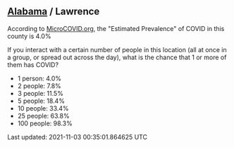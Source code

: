 
## [Alabama](/united-states/alabama) / Lawrence

According to [MicroCOVID.org](http://microcovid.org),
the "Estimated Prevalence" of COVID in this county is 4.0%

If you interact with a certain number of people in this location
(all at once in a group, or spread out across the day), what is the chance that
1 or more of them has COVID?

- 1 person: 4.0%
- 2 people: 7.8%
- 3 people: 11.5%
- 5 people: 18.4%
- 10 people: 33.4%
- 25 people: 63.8%
- 100 people: 98.3%

Last updated: 2021-11-03 00:35:01.864625 UTC
